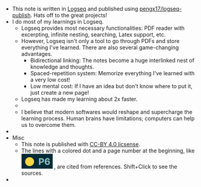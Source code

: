 - This note is written in [Logseq](https://logseq.com/) and published using [pengx17/logseq-publish](https://github.com/pengx17/logseq-publish). Hats off to the great projects!
- I do most of my learnings in Logseq.
	- Logseq provides most necessary functionalities: PDF reader with excerpting, infinite nesting, searching, Latex support, etc.
	- However, Logseq isn't only a tool to go through PDFs and store everything I've learned. There are also several game-changing advantages.
		- Bidirectional linking: The notes become a huge interlinked nest of knowledge and thoughts.
		- Spaced-repetition system: Memorize everything I've learned with a very low cost!
		- Low mental cost: If I have an idea but don't know where to put it, just create a new page!
	- Logseq has made my learning about 2x faster.
	-
	- I believe that modern softwares would reshape and supercharge the learning process. Human brains have limitations; computers can help us to overcome them.
-
- Misc
	- This note is published with [CC-BY 4.0 licsense](https://creativecommons.org/licenses/by/4.0/).
	- The lines with a colored dot and a page number at the beginning, like ![image.png](../assets/image_1669363571676_0.png) 
	  , are cited from references. Shift+Click to see the sources.
-